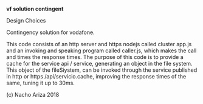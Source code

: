 **vf solution contingent**

Design Choices

 Contingency solution for vodafone. 
 
 This code consists of an http server and 
 https nodejs called cluster app.js and an invoking and speaking program called 
 caller.js, which makes the call and times the response times.
 The purpose of this code is to provide a cache for the service 
 api / service, generating an object in the file system. 
 This object of the fileSiystem, can be invoked through the service published 
 in http or https /api/servicio.cache, improving the response times of the same, 
 tuning it up to 30ms.
 

(c) Nacho Ariza 2018